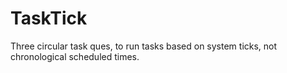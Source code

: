 # TaskTick
Three circular task ques, to run tasks based on system ticks, not chronological scheduled times.
